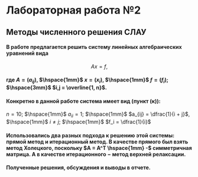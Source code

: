 # Лабораторная работа №2
## Методы численного решения СЛАУ


#### В работе предлагается решить систему линейных алгебраических уравнений вида
$$Ax = f,$$
#### где $A = (a_{ij})$, $\hspace{1mm}$ $x = (x_i)$, $\hspace{1mm}$ $f = (f_i)$; $\hspace{3mm}$ $i,j = \overline{1, n}$.


#### Конкретно в данной работе система имеет вид (**пункт (к)**):
$n = 10;$ $\hspace{1mm}$ $a_{ii} = 1;$ $\hspace{1mm}$ $a_{ij} = \dfrac{1}{i + j}$, $\hspace{1mm}$ $i \neq j;$ $\hspace{1mm}$ $f_i = \dfrac{1}{i}$


#### Использовались два разных подхода к решению этой системы: прямой метод и итерационный метод. В качестве прямого был взять метод Холецкого, поскольку $A = A^T \hspace{1mm} -$ симметричная матрица. А в качестве итерационного $-$ метод верхней релаксации.


#### Полученные решения, обсуждения и выводы в отчете.
